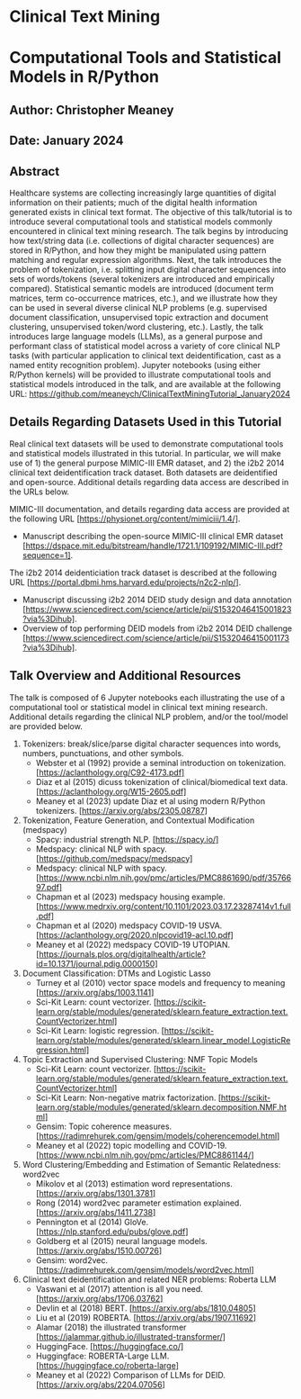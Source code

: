# Clinical Text Mining 
# Computational Tools and Statistical Models in R/Python

## Author: Christopher Meaney

## Date: January 2024

## Abstract

Healthcare systems are collecting increasingly large quantities of digital information on their patients; much of the digital health information generated exists in clinical text format. The objective of this talk/tutorial is to introduce several computational tools and statistical models commonly encountered in clinical text mining research. The talk begins by introducing how text/string data (i.e. collections of digital character sequences) are stored in R/Python, and how they might be manipulated using pattern matching and regular expression algorithms. Next, the talk introduces the problem of tokenization, i.e. splitting input digital character sequences into sets of words/tokens (several tokenizers are introduced and empirically compared). Statistical semantic models are introduced (document term matrices, term co-occurrence matrices, etc.), and we illustrate how they can be used in several diverse clinical NLP problems (e.g. supervised document classification, unsupervised topic extraction and document clustering, unsupervised token/word clustering, etc.). Lastly, the talk introduces large language models (LLMs), as a general purpose and performant class of statistical model across a variety of core clinical NLP tasks (with particular application to clinical text deidentification, cast as a named entity recognition problem). Jupyter notebooks (using either R/Python kernels) will be provided to illustrate computational tools and statistical models introduced in the talk, and are available at the following URL: https://github.com/meaneych/ClinicalTextMiningTutorial_January2024

## Details Regarding Datasets Used in this Tutorial

Real clinical text datasets will be used to demonstrate computational tools and statistical models illustrated in this tutorial. In particular, we will make use of 1) the general purpose MIMIC-III EMR dataset, and 2) the i2b2 2014 clinical text deidentification track dataset. Both datasets are deidentified and open-source. Additional details regarding data access are described in the URLs below.

MIMIC-III documentation, and details regarding data access are provided at the following URL [https://physionet.org/content/mimiciii/1.4/]. 
- Manuscript describing the open-source MIMIC-III clinical EMR dataset [https://dspace.mit.edu/bitstream/handle/1721.1/109192/MIMIC-III.pdf?sequence=1]. 

The i2b2 2014 deidenticiation track dataset is described at the following URL [https://portal.dbmi.hms.harvard.edu/projects/n2c2-nlp/]. 
- Manuscript discussing i2b2 2014 DEID study design and data annotation [https://www.sciencedirect.com/science/article/pii/S1532046415001823?via%3Dihub]. 
- Overview of top performing DEID models from i2b2 2014 DEID challenge [https://www.sciencedirect.com/science/article/pii/S1532046415001173?via%3Dihub].

## Talk Overview and Additional Resources

The talk is composed of 6 Jupyter notebooks each illustrating the use of a computational tool or statistical model in clinical text mining research. Additional details regarding the clinical NLP problem, and/or the tool/model are provided below.

1. Tokenizers: break/slice/parse digital character sequences into words, numbers, punctuations, and other symbols.
   - Webster et al (1992) provide a seminal introduction on tokenization. [https://aclanthology.org/C92-4173.pdf]
   - Diaz et al (2015) dicuss tokenization of clinical/biomedical text data. [https://aclanthology.org/W15-2605.pdf]
   - Meaney et al (2023) update Diaz et al using modern R/Python tokenizers. [https://arxiv.org/abs/2305.08787]
2. Tokenization, Feature Generation, and Contextual Modification (medspacy)
   - Spacy: industrial strength NLP. [https://spacy.io/]
   - Medspacy: clinical NLP with spacy. [https://github.com/medspacy/medspacy]
   - Medspacy: clinical NLP with spacy. [https://www.ncbi.nlm.nih.gov/pmc/articles/PMC8861690/pdf/3576697.pdf]
   - Chapman et al (2023) medspacy housing example. [https://www.medrxiv.org/content/10.1101/2023.03.17.23287414v1.full.pdf]
   - Chapman et al (2020) medspacy COVID-19 USVA. [https://aclanthology.org/2020.nlpcovid19-acl.10.pdf]
   - Meaney et al (2022) medspacy COVID-19 UTOPIAN. [https://journals.plos.org/digitalhealth/article?id=10.1371/journal.pdig.0000150]
3. Document Classification: DTMs and Logistic Lasso
   - Turney et al (2010) vector space models and frequency to meaning [https://arxiv.org/abs/1003.1141]
   - Sci-Kit Learn: count vectorizer. [https://scikit-learn.org/stable/modules/generated/sklearn.feature_extraction.text.CountVectorizer.html]
   - Sci-Kit Learn: logistic regression. [https://scikit-learn.org/stable/modules/generated/sklearn.linear_model.LogisticRegression.html]
5. Topic Extraction and Supervised Clustering: NMF Topic Models
   - Sci-Kit Learn: count vectorizer. [https://scikit-learn.org/stable/modules/generated/sklearn.feature_extraction.text.CountVectorizer.html]
   - Sci-Kit Learn: Non-negative matrix factorization. [https://scikit-learn.org/stable/modules/generated/sklearn.decomposition.NMF.html]
   - Gensim: Topic coherence measures. [https://radimrehurek.com/gensim/models/coherencemodel.html]
   - Meaney et al (2022) topic modelling and COVID-19. [https://www.ncbi.nlm.nih.gov/pmc/articles/PMC8861144/]
6. Word Clustering/Embedding and Estimation of Semantic Relatedness: word2vec
   - Mikolov et al (2013) estimation word representations. [https://arxiv.org/abs/1301.3781]
   - Rong (2014) word2vec parameter estimation explained. [https://arxiv.org/abs/1411.2738]
   - Pennington et al (2014) GloVe. [https://nlp.stanford.edu/pubs/glove.pdf]
   - Goldberg et al (2015) neural language models. [https://arxiv.org/abs/1510.00726] 
   - Gensim: word2vec. [https://radimrehurek.com/gensim/models/word2vec.html]
7. Clinical text deidentification and related NER problems: Roberta LLM
   - Vaswani et al (2017) attention is all you need. [https://arxiv.org/abs/1706.03762]
   - Devlin et al (2018) BERT. [https://arxiv.org/abs/1810.04805]
   - Liu et al (2019) ROBERTA. [https://arxiv.org/abs/1907.11692]
   - Alamar (2018) the illustrated transformer [https://jalammar.github.io/illustrated-transformer/]
   - HuggingFace. [https://huggingface.co/]
   - Huggingface: ROBERTA-Large LLM. [https://huggingface.co/roberta-large]
   - Meaney et al (2022) Comparison of LLMs for DEID. [https://arxiv.org/abs/2204.07056]


